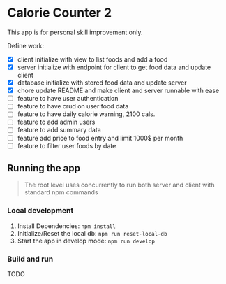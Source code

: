 # Calorie Counter 2

This app is for personal skill improvement only.

Define work:

- [x] client initialize with view to list foods and add a food
- [x] server initialize with endpoint for client to get food data and update client
- [x] database initialize with stored food data and update server
- [x] chore update README and make client and server runnable with ease
- [ ] feature to have user authentication
- [ ] feature to have crud on user food data
- [ ] feature to have daily calorie warning, 2100 cals.
- [ ] feature to add admin users
- [ ] feature to add summary data
- [ ] feature add price to food entry and limit 1000$ per month
- [ ] feature to filter user foods by date

## Running the app

> The root level uses concurrently to run both server and client with standard npm commands

### Local development

1. Install Dependencies: `npm install`
2. Initialize/Reset the local db: `npm run reset-local-db`
3. Start the app in develop mode: `npm run develop`

### Build and run

TODO
